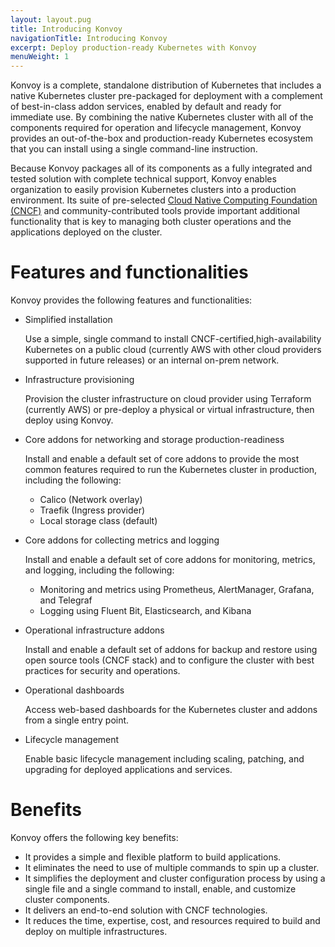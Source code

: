 ```yaml
---
layout: layout.pug
title: Introducing Konvoy
navigationTitle: Introducing Konvoy
excerpt: Deploy production-ready Kubernetes with Konvoy
menuWeight: 1
---
```


<!-- markdownlint-disable MD004 MD007 MD025 MD030 -->

Konvoy is a complete, standalone distribution of Kubernetes that includes a native Kubernetes cluster pre-packaged for deployment with a complement of best-in-class addon services, enabled by default and ready for immediate use.
By combining the native Kubernetes cluster with all of the components required for operation and lifecycle management, Konvoy provides an out-of-the-box and production-ready Kubernetes ecosystem that you can install using a single command-line instruction.

Because Konvoy packages all of its components as a fully integrated and tested solution with complete technical support, Konvoy enables organization to easily provision Kubernetes clusters into a production environment.
Its suite of pre-selected [Cloud Native Computing Foundation (CNCF)](https://www.cncf.io) and community-contributed tools provide important additional functionality that is key to managing both cluster operations and the applications deployed on the cluster.

# Features and functionalities

Konvoy provides the following features and functionalities:

- Simplified installation

    Use a simple, single command to install CNCF-certified,high-availability Kubernetes on a public cloud (currently AWS with other cloud providers supported in future releases) or an internal on-prem network.

- Infrastructure provisioning

    Provision the cluster infrastructure on cloud provider using Terraform (currently AWS) or pre-deploy a physical or virtual infrastructure, then deploy using Konvoy.

- Core addons for networking and storage production-readiness

    Install and enable a default set of core addons to provide the most common features required to run the Kubernetes cluster in production, including the following:

  - Calico (Network overlay)
  - Traefik (Ingress provider)
  - Local storage class (default)

- Core addons for collecting metrics and logging

    Install and enable a default set of core addons for monitoring, metrics, and logging, including the following:

  - Monitoring and metrics using Prometheus, AlertManager, Grafana, and Telegraf
  - Logging using Fluent Bit, Elasticsearch, and Kibana

- Operational infrastructure addons

    Install and enable a default set of addons for backup and restore using open source tools (CNCF stack) and to configure the cluster with best practices for security and operations.

- Operational dashboards

    Access web-based dashboards for the Kubernetes cluster and addons from a single entry point.

- Lifecycle management

    Enable basic lifecycle management including scaling, patching, and upgrading for deployed applications and services.

# Benefits

Konvoy offers the following key benefits:

- It provides a simple and flexible platform to build applications.
- It eliminates the need to use of multiple commands to spin up a cluster.
- It simplifies the deployment and cluster configuration process by using a single file and a single command to install, enable, and customize cluster components.
- It delivers an end-to-end solution with CNCF technologies.
- It reduces the time, expertise, cost, and resources required to build and deploy on multiple infrastructures.
